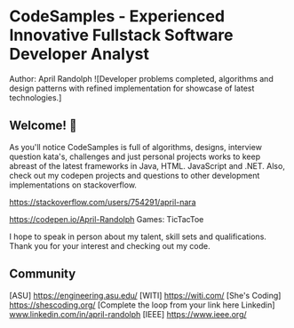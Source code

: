 # CodeSamples - Experienced Innovative Fullstack Software Developer Analyst
Author: April Randolph
![Developer problems completed, algorithms and design patterns with refined implementation for showcase of latest technologies.]
## Welcome! 👋

As you'll notice CodeSamples is full of algorithms, designs, interview question kata's, challenges and just personal projects works to keep abreast of the latest frameworks in Java, HTML. JavaScript and .NET. Also, check out my codepen projects and questions to other development implementations on stackoverflow.

https://stackoverflow.com/users/754291/april-nara

https://codepen.io/April-Randolph
Games: TicTacToe

I hope to speak in person about my talent, skill sets and qualifications.  Thank you for your interest and checking out my code.

## Community 
[ASU] https://engineering.asu.edu/
[WITI] https://witi.com/
[She's Coding] https://shescoding.org/
[Complete the loop from your link here Linkedin] www.linkedin.com/in/april-randolph
[IEEE] https://www.ieee.org/
